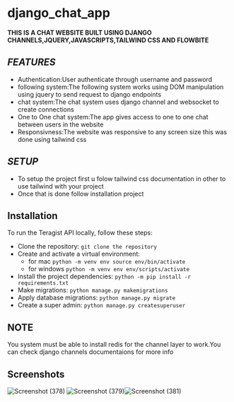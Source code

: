 # django_chat_app
**THIS IS A CHAT WEBSITE BUILT USING DJANGO CHANNELS,JQUERY,JAVASCRIPTS,TAILWIND CSS AND FLOWBITE**
## *FEATURES*
* Authentication:User authenticate through username and password
* following system:The following system works using DOM manipulation using jquery to send request to django endpoints
* chat system:The chat system uses django channel and websocket to create connections
* One to One chat system:The app gives access to one to one chat between users in the website
* Responsivness:The website was responsive to any screen size this was done using tailwind css

## *SETUP*
* To setup the project first u folow tailwind css documentation in other to use tailwind with your project
* Once that is done follow installation project

## **Installation**
To run the Teragist API locally, follow these steps:
* Clone the repository:
  `git clone the repository`
* Create and activate a virtual environment:
  * for mac `python -m venv env source env/bin/activate`
  * for windows `python -m venv env env/scripts/activate`
* Install the project dependencies:
  `python -m pip install -r requirements.txt`
* Make migrations:
 `python manage.py makemigrations`
* Apply database migrations:
  `python manage.py migrate`
* Create a super admin:
  `python manage.py createsuperuser`

## **NOTE**
You system must be able to install redis for the channel layer to work.You can check django channels documentaions for more info

## **Screenshots**
![Screenshot (378)](https://github.com/Mathefagbe/django_chat_app/assets/94699588/420c8285-f3ef-4561-881f-4dcdcbbc5eb8)
![Screenshot (379)](https://github.com/Mathefagbe/django_chat_app/assets/94699588/6fcca2b2-c5da-4d2b-93c1-7be194a05a98)![Screenshot (381)](https://github.com/Mathefagbe/django_chat_app/assets/94699588/80c7b88f-f469-4b56-9652-668d40c59c28)



  
